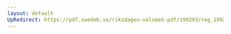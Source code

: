 ```yaml
---
layout: default
UpRedirect: https://pdf.swedeb.se/riksdagen-volumeG-pdf/199293/reg_199293/reg_199293_0329.pdf
---
```

